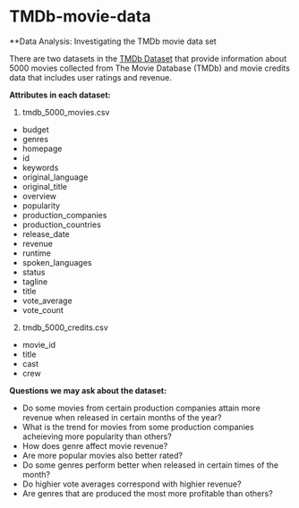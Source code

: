 # TMDb-movie-data
**Data Analysis: Investigating the TMDb movie data set

There are two datasets in the [TMDb Dataset](https://www.kaggle.com/tmdb/tmdb-movie-metadata) that provide information about 5000 movies collected from The Movie Database (TMDb) and movie credits data that includes user ratings and revenue.

**Attributes in each dataset:**
1. tmdb_5000_movies.csv
  - budget
  - genres
  - homepage
  - id
  - keywords
  - original_language
  - original_title
  - overview
  - popularity
  - production_companies
  - production_countries
  - release_date
  - revenue
  - runtime
  - spoken_languages
  - status
  - tagline
  - title
  - vote_average
  - vote_count
2. tmdb_5000_credits.csv
  - movie_id
  - title
  - cast
  - crew
  
  
**Questions we may ask about the dataset:** 
- Do some movies from certain production companies attain more revenue when released in certain months of the year?
- What is the trend for movies from some production companies acheieving more popularity than others?
- How does genre affect movie revenue?
- Are more popular movies also better rated?
- Do some genres perform better when released in certain times of the month?
- Do highier vote averages correspond with highier revenue?
- Are genres that are produced the most more profitable than others?
